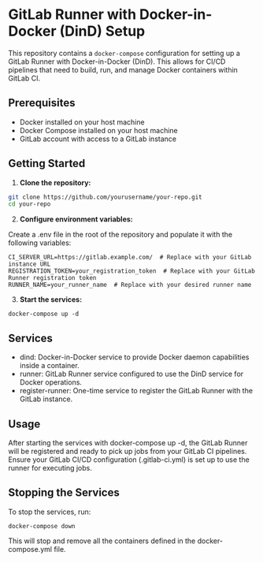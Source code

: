 # GitLab Runner with Docker-in-Docker (DinD) Setup

This repository contains a `docker-compose` configuration for setting up a GitLab Runner with Docker-in-Docker (DinD). This allows for CI/CD pipelines that need to build, run, and manage Docker containers within GitLab CI.

## Prerequisites

- Docker installed on your host machine
- Docker Compose installed on your host machine
- GitLab account with access to a GitLab instance

## Getting Started

1. **Clone the repository:**

```sh
git clone https://github.com/yourusername/your-repo.git
cd your-repo
```

2. **Configure environment variables:**

Create a .env file in the root of the repository and populate it with the following variables:

```env
CI_SERVER_URL=https://gitlab.example.com/  # Replace with your GitLab instance URL
REGISTRATION_TOKEN=your_registration_token  # Replace with your GitLab Runner registration token
RUNNER_NAME=your_runner_name  # Replace with your desired runner name
```

3. **Start the services:**

`docker-compose up -d`

## Services

- dind: Docker-in-Docker service to provide Docker daemon capabilities inside a container.
- runner: GitLab Runner service configured to use the DinD service for Docker operations.
- register-runner: One-time service to register the GitLab Runner with the GitLab instance.

## Usage

After starting the services with docker-compose up -d, the GitLab Runner will be registered and ready to pick up jobs from your GitLab CI pipelines. Ensure your GitLab CI/CD configuration (.gitlab-ci.yml) is set up to use the runner for executing jobs.

## Stopping the Services

To stop the services, run:

`docker-compose down`

This will stop and remove all the containers defined in the docker-compose.yml file.
